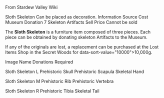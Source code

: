 From Stardew Valley Wiki

Sloth Skeleton Can be placed as decoration. Information Source Cost Museum Donation 7 Skeleton Artifacts Sell Price Cannot be sold

The **Sloth Skeleton** is a furniture item composed of three pieces. Each piece can be obtained by donating skeleton Artifacts to the Museum.

If any of the originals are lost, a replacement can be purchased at the Lost Items Shop in the Secret Woods for data-sort-value="10000"&gt;10,000g.

Image Name Donations Required

Sloth Skeleton L Prehistoric Skull Prehistoric Scapula Skeletal Hand

Sloth Skeleton M Prehistoric Rib Prehistoric Vertebra

Sloth Skeleton R Prehistoric Tibia Skeletal Tail